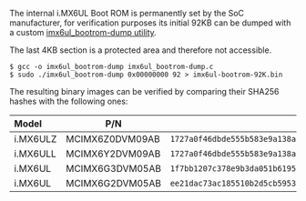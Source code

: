 The internal i.MX6UL Boot ROM is permanently set by the SoC manufacturer, for
verification purposes its initial 92KB can be dumped with a custom
[imx6ul_bootrom-dump utility](https://github.com/inversepath/usbarmory/blob/master/software/util/imx6ul_bootrom-dump.c).

The last 4KB section is a protected area and therefore not accessible.

```
$ gcc -o imx6ul_bootrom-dump imx6ul_bootrom-dump.c
$ sudo ./imx6ul_bootrom-dump 0x00000000 92 > imx6ul-bootrom-92K.bin
```

The resulting binary images can be verified by comparing their SHA256 hashes with the following ones:

| Model    | P/N             | SHA256                                                             |
|:---------|-----------------|--------------------------------------------------------------------|
| i.MX6ULZ | MCIMX6Z0DVM09AB | `1727a0f46dbde555b583e9a138ae359389974b7be4369ffd4a252a8730f7e59b` |
| i.MX6ULL | MCIMX6Y2DVM09AB | `1727a0f46dbde555b583e9a138ae359389974b7be4369ffd4a252a8730f7e59b` |
| i.MX6UL  | MCIMX6G3DVM05AB | `1f7bb1207c378e9b3da051b6195151661522eeaec17d557ecd855fb56eb374e7` |
| i.MX6UL  | MCIMX6G2DVM05AB | `ee21dac73ac185510b2d5cb5953db29cb2f20b95be8971a1b2f10b33d337b996` |
